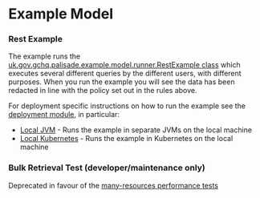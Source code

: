 <!--
 Copyright 2020 Crown Copyright

 Licensed under the Apache License, Version 2.0 (the "License");
 you may not use this file except in compliance with the License.
 You may obtain a copy of the License at

     http://www.apache.org/licenses/LICENSE-2.0

 Unless required by applicable law or agreed to in writing, software
 distributed under the License is distributed on an "AS IS" BASIS,
 WITHOUT WARRANTIES OR CONDITIONS OF ANY KIND, either express or implied.
 See the License for the specific language governing permissions and
 limitations under the License.
-->

# Example Model

### Rest Example
The example runs the [uk.gov.gchq.palisade.example.model.runner.RestExample class](/example-model/src/main/java/uk/gov/gchq/palisade/example/model/runner/RestExample.java) which executes several different queries by the different users, with different purposes.
When you run the example you will see the data has been redacted in line with the policy set out in the rules above.

For deployment specific instructions on how to run the example see the [deployment module](/deployment), in particular:  
- [Local JVM](/deployment/local-jvm/README.md) - Runs the example in separate JVMs on the local machine 
- [Local Kubernetes](/deployment/local-k8s/README.md) - Runs the example in Kubernetes on the local machine

### Bulk Retrieval Test (developer/maintenance only)
Deprecated in favour of the [many-resources performance tests](../performance/README.md)
